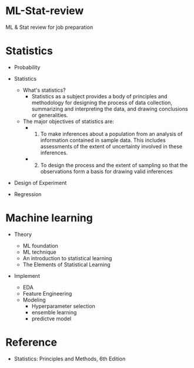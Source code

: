 # ML-Stat-review
ML &amp; Stat review for job preparation

# Statistics
- Probability

- Statistics
  - What's statistics?
    - Statistics as a subject provides a body of principles and methodology for designing the process of data collection, summarizing and interpreting the data, and drawing conclusions or generalities.
  - The major objectives of statistics are:
    - 1. To make inferences about a population from an analysis of information contained in sample data. This includes assessments of the extent of uncertainty involved in these inferences.
    - 2. To design the process and the extent of sampling so that the observations form a basis for drawing valid inferences

- Design of Experiment

- Regression

# Machine learning

- Theory
  - ML foundation
  - ML technique
  - An introduction to statistical learning
  - The Elements of Statistical Learning
 
- Implement
  - EDA
  - Feature Engineering
  - Modeling
    - Hyperparameter selection
    - ensemble learning
    - predictve model
    
# Reference
- Statistics: Principles and Methods, 6th Edition
